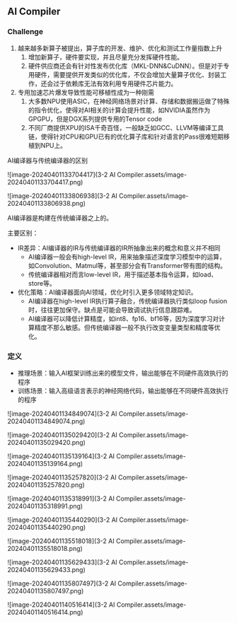 ## AI Compiler

### Challenge

1. 越来越多新算子被提出，算子库的开发、维护、优化和测试工作量指数上升
   1. 增加新算子，硬件要实现，并且尽量充分发挥硬件性能。
   2. 硬件供应商还会有针对性发布优化库（MKL-DNN&CuDNN）。但是对于专用硬件，需要提供开发类似的优化库，不仅会增加大量算子优化、封装工作，还会过于依赖库无法有效利用专用硬件芯片能力。
2. 专用加速芯片爆发导致性能可移植性成为一种刚需
   1. 大多数NPU使用ASIC，在神经网络场景对计算、存储和数据搬运做了特殊的指令优化，使得对AI相关的计算会提升性能，如NVIDIA虽然作为GPGPU，但是DGX系列提供专用的Tensor code
   2. 不同厂商提供XPU的ISA千奇百怪，一般缺乏如GCC、LLVM等编译工具链，使得针对CPU和GPU已有的优化算子库和针对语言的Pass很难短期移植到NPU上。

AI编译器与传统编译器的区别

![image-20240401133704417](3-2 AI Compiler.assets/image-20240401133704417.png)

![image-20240401133806938](3-2 AI Compiler.assets/image-20240401133806938.png)

AI编译器是构建在传统编译器之上的。

主要区别：

+ IR差异：AI编译器的IR与传统编译器的IR所抽象出来的概念和意义并不相同
  + AI编译器一般会有high-level IR，用来抽象描述深度学习模型中的运算，如Convolution、Matmul等，甚至部分会有Transformer带有图的结构。
  + 传统编译器相对而言low-level IR，用于描述基本指令运算，如load、store等。
+ 优化策略：AI编译器面向AI领域，优化时引入更多领域特定知识。
  + AI编译器在high-level IR执行算子融合，传统编译器执行类似loop fusion时，往往更加保守。缺点是可能会导致调试执行信息跟踪难。
  + AI编译器可以降低计算精度，如int8、fp16、bf16等，因为深度学习对计算精度不那么敏感。但传统编译器一般不执行改变变量类型和精度等优化。



### 定义

+ 推理场景：输入AI框架训练出来的模型文件，输出能够在不同硬件高效执行的程序
+ 训练场景：输入高级语言表示的神经网络代码，输出能够在不同硬件高效执行的程序

![image-20240401134849074](3-2 AI Compiler.assets/image-20240401134849074.png)

![image-20240401135029420](3-2 AI Compiler.assets/image-20240401135029420.png)

![image-20240401135139164](3-2 AI Compiler.assets/image-20240401135139164.png)

![image-20240401135257820](3-2 AI Compiler.assets/image-20240401135257820.png)

![image-20240401135318991](3-2 AI Compiler.assets/image-20240401135318991.png)

![image-20240401135440290](3-2 AI Compiler.assets/image-20240401135440290.png)

![image-20240401135518018](3-2 AI Compiler.assets/image-20240401135518018.png)

![image-20240401135629433](3-2 AI Compiler.assets/image-20240401135629433.png)

![image-20240401135807497](3-2 AI Compiler.assets/image-20240401135807497.png)

![image-20240401140516414](3-2 AI Compiler.assets/image-20240401140516414.png)

